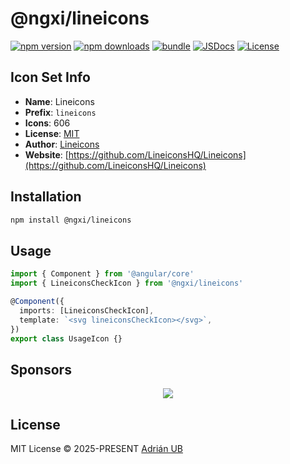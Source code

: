 # @ngxi/lineicons

[![npm version][npm-version-src]][npm-version-href]
[![npm downloads][npm-downloads-src]][npm-downloads-href]
[![bundle][bundle-src]][bundle-href]
[![JSDocs][jsdocs-src]][jsdocs-href]
[![License][license-src]][license-href]

## Icon Set Info

- **Name**: Lineicons
- **Prefix**: `lineicons`
- **Icons**: 606
- **License**: [MIT](https://github.com/LineiconsHQ/Lineicons/blob/main/LICENSE.md)
- **Author**: [Lineicons](https://github.com/LineiconsHQ/Lineicons)
- **Website**: [https://github.com/LineiconsHQ/Lineicons](https://github.com/LineiconsHQ/Lineicons)

## Installation

```sh
npm install @ngxi/lineicons
```

## Usage

```ts
import { Component } from '@angular/core'
import { LineiconsCheckIcon } from '@ngxi/lineicons'

@Component({
  imports: [LineiconsCheckIcon],
  template: `<svg lineiconsCheckIcon></svg>`,
})
export class UsageIcon {}
```

## Sponsors

<p align="center">
  <a href="https://cdn.jsdelivr.net/gh/adrian-ub/static/sponsors.svg">
    <img src='https://cdn.jsdelivr.net/gh/adrian-ub/static/sponsors.svg'/>
  </a>
</p>

## License

MIT License © 2025-PRESENT [Adrián UB](https://github.com/adrian-ub)

<!-- Badges -->

[npm-version-src]: https://img.shields.io/npm/v/@ngxi/lineicons?style=flat&colorA=080f12&colorB=1fa669
[npm-version-href]: https://npmjs.com/package/@ngxi/lineicons
[npm-downloads-src]: https://img.shields.io/npm/dm/@ngxi/lineicons?style=flat&colorA=080f12&colorB=1fa669
[npm-downloads-href]: https://npmjs.com/package/@ngxi/lineicons
[bundle-src]: https://img.shields.io/bundlephobia/minzip/@ngxi/lineicons?style=flat&colorA=080f12&colorB=1fa669&label=minzip
[bundle-href]: https://bundlephobia.com/result?p=@ngxi/lineicons
[license-src]: https://img.shields.io/npm/l/@ngxi/lineicons?style=flat&colorA=080f12&colorB=1fa669
[license-href]: https://github.com/adrian-ub/ngxi/blob/main/LICENSE
[jsdocs-src]: https://img.shields.io/badge/jsdocs-reference-080f12?style=flat&colorA=080f12&colorB=1fa669
[jsdocs-href]: https://www.jsdocs.io/package/@ngxi/lineicons
